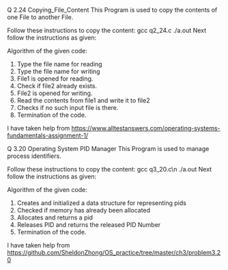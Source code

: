 Q 2.24 Copying_File_Content
This Program is used to copy the contents of one File to another File.

Follow these instructions to copy the content:
gcc q2_24.c
./a.out
Next follow the instructions as given:

Algorithm of the given code:
1) Type the file name for reading
2) Type the file name for writing
3) File1 is opened for reading.
4) Check if file2 already  exists.
5) File2 is opened for writing.
6) Read the contents from file1 and write it to file2
7) Checks if no such input file is there.
8) Termination of the code.

I have taken help from https://www.alltestanswers.com/operating-systems-fundamentals-assignment-1/

Q 3.20 Operating System PID Manager
This Program is used to manage process identifiers.

Follow these instructions to copy the content:
gcc q3_20.c\n
./a.out
Next follow the instructions as given:

Algorithm of the given code:
1) Creates and initialized a data structure for representing pids
2) Checked if memory has already been allocated
3) Allocates and returns a pid
4) Releases PID and returns the released PID Number
5) Termination of the code.

I have taken help from https://github.com/SheldonZhong/OS_practice/tree/master/ch3/problem3.20
